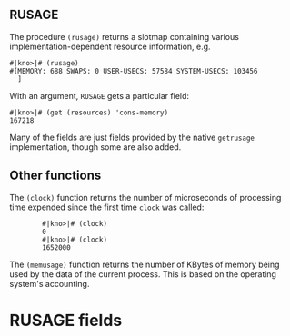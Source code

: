 ## RUSAGE

The procedure `(rusage)` returns a slotmap containing various
implementation-dependent resource information, e.g.
````console
#|kno>|# (rusage)
#[MEMORY: 688 SWAPS: 0 USER-USECS: 57584 SYSTEM-USECS: 103456
  ]
````

With an argument, `RUSAGE` gets a particular field:
````console
#|kno>|# (get (resources) 'cons-memory)
167218
````

Many of the fields are just fields provided by the native `getrusage`
implementation, though some are also added. 

## Other functions

The `(clock)` function returns the number of microseconds of processing time
expended since the first time `clock` was called:
````console
        #|kno>|# (clock)
        0
        #|kno>|# (clock)
        1652000
````

The `(memusage)` function returns the number of KBytes of memory being
used by the data of the current process. This is based on the
operating system's accounting.

# RUSAGE fields

